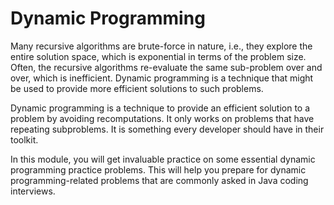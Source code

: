 # Dynamic Programming

Many recursive algorithms are brute-force in nature, i.e., they explore the entire solution space, which is exponential in terms of the problem size. Often, the recursive algorithms re-evaluate the same sub-problem over and over, which is inefficient. Dynamic programming is a technique that might be used to provide more efficient solutions to such problems.

Dynamic programming is a technique to provide an efficient solution to a problem by avoiding recomputations. It only works on problems that have repeating subproblems. It is something every developer should have in their toolkit.

In this module, you will get invaluable practice on some essential dynamic programming practice problems. This will help you prepare for dynamic programming-related problems that are commonly asked in Java coding interviews.
